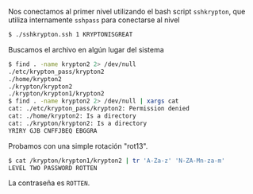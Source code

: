 Nos conectamos al primer nivel utilizando el bash script `sshkrypton`, que
utiliza internamente `sshpass` para conectarse al nivel

```bash
$ ./sshkrypton.ssh 1 KRYPTONISGREAT
```

Buscamos el archivo en algún lugar del sistema

```bash
$ find . -name krypton2 2> /dev/null
./etc/krypton_pass/krypton2
./home/krypton2
./krypton/krypton2
./krypton/krypton1/krypton2
$ find . -name krypton2 2> /dev/null | xargs cat
cat: ./etc/krypton_pass/krypton2: Permission denied
cat: ./home/krypton2: Is a directory
cat: ./krypton/krypton2: Is a directory
YRIRY GJB CNFFJBEQ EBGGRA
```

Probamos con una simple rotación "rot13".

```bash
$ cat /krypton/krypton1/krypton2 | tr 'A-Za-z' 'N-ZA-Mn-za-m'
LEVEL TWO PASSWORD ROTTEN
```

La contraseña es `ROTTEN`.

